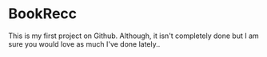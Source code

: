 # BookRecc
This is my first project on Github. Although, it isn't completely done but I am sure you would love as much I've done lately..
